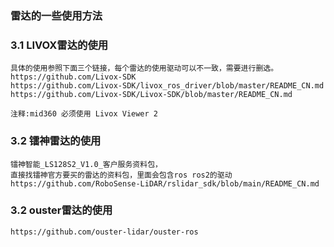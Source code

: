 ### 雷达的一些使用方法

### 3.1 LIVOX雷达的使用
    具体的使用参照下面三个链接，每个雷达的使用驱动可以不一致，需要进行删选。
    https://github.com/Livox-SDK
    https://github.com/Livox-SDK/livox_ros_driver/blob/master/README_CN.md
    https://github.com/Livox-SDK/Livox-SDK/blob/master/README_CN.md
    
    注释:mid360 必须使用 Livox Viewer 2

### 3.2 镭神雷达的使用
    镭神智能_LS128S2_V1.0_客户服务资料包，
    直接找镭神官方要买的雷达的资料包，里面会包含ros ros2的驱动
    https://github.com/RoboSense-LiDAR/rslidar_sdk/blob/main/README_CN.md

### 3.2 ouster雷达的使用
    https://github.com/ouster-lidar/ouster-ros

